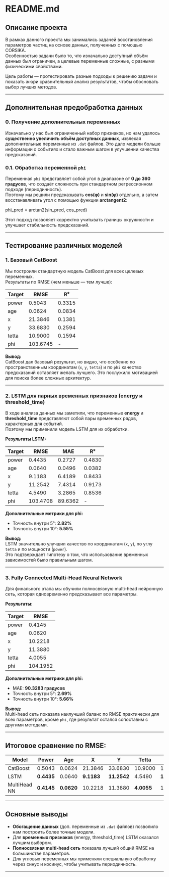# README.md

## Описание проекта

В рамках данного проекта мы занимались задачей восстановления параметров частиц на основе данных, полученных с помощью CORSIKA.   
Особенностью задачи было то, что изначально доступный объём данных был ограничен, а целевые переменные сложные, с разными физическими свойствами.  

Цель работы — протестировать разные подходы к решению задачи и показать жюри сравнительный анализ результатов, чтобы обосновать выбор лучших методов.

---

## Дополнительная предобработка данных

### 0. Получение дополнительных переменных

Изначально у нас был ограниченный набор признаков, но нам удалось **существенно увеличить объём доступных данных**, извлекая дополнительные переменные из `.dat` файлов. Это дало модели больше информации о событиях и стало важным шагом в улучшении качества предсказаний.

### 0.1. Обработка переменной `phi`

Переменная `phi` представляет собой угол в диапазоне от **0 до 360 градусов**, что создаёт сложность при стандартном регрессионном подходе (периодичность).  
Поэтому мы решили предсказывать **cos(φ)** и **sin(φ)** отдельно, а затем восстанавливать угол с помощью функции **arctangent2**:

phi_pred = arctan2(sin_pred, cos_pred)


Этот подход позволяет корректно учитывать границы окружности и улучшает стабильность предсказаний.

---

## Тестирование различных моделей

### 1. Базовый CatBoost

Мы построили стандартную модель CatBoost для всех целевых переменных.  
Результаты по RMSE (чем меньше — тем лучше):

| Target  | RMSE   | R²     |
|----------|--------|--------|
| power    | 0.5043 | 0.3315 |
| age      | 0.0624 | 0.0834 |
| x        | 21.3846| 0.1381 |
| y        | 33.6830| 0.2594 |
| tetta    | 10.9000| 0.1594 |
| phi      | 103.6745 | - |

**Вывод:**  
CatBoost дал базовый результат, но видно, что особенно по пространственным координатам (`x`, `y`, `tetta`) и по `phi` качество предсказаний оставляет желать лучшего. Это послужило мотивацией для поиска более сложных архитектур.

---

### 2. LSTM для парных временных признаков (energy и threshold_time)

В ходе анализа данных мы заметили, что переменные **energy** и **threshold_time** представляют собой пары временных рядов, характерных для событий.  
Поэтому мы применили модель LSTM для их обработки.

**Результаты LSTM:**

| Target  | RMSE   | MAE   | R²    |
|----------|--------|-------|-------|
| power    | 0.4435 | 0.2727 | 0.4830 |
| age      | 0.0640 | 0.0496 | 0.0382 |
| x        | 9.1183 | 6.4189 | 0.8433 |
| y        | 11.2542| 7.4314 | 0.9173 |
| tetta    | 4.5490 | 3.2865 | 0.8536 |
| phi      | 103.4708 | 89.6362 | - |

**Дополнительные метрики для phi:**

- Точность внутри 5°: **2.82%**
- Точность внутри 10°: **5.55%**

**Вывод:**  
LSTM значительно улучшил качество по координатам (`x`, `y`), по углу `tetta` и по мощности (`power`).  
Это подтверждает гипотезу о том, что использование временных зависимостей было правильным шагом.

---

### 3. Fully Connected Multi-Head Neural Network

Для финального этапа мы обучили полносвязную multi-head нейронную сеть, которая одновременно предсказывает все параметры.

**Результаты:**

| Target  | RMSE   |
|----------|--------|
| power    | 0.4145 |
| age      | 0.0620 |
| x        | 10.2218|
| y        | 11.3880|
| tetta    | 4.0055 |
| phi      | 104.1952 |

**Дополнительные метрики для phi:**

- MAE: **90.3283 градусов**
- Точность внутри 5°: **2.69%**
- Точность внутри 10°: **5.66%**

**Вывод:**  
Multi-head сеть показала наилучший баланс по RMSE практически для всех параметров, кроме `phi`, где результат остался сопоставим с другими методами.

---

## Итоговое сравнение по RMSE:

| Model   | Power | Age  | X      | Y      | Tetta  | Phi   |
|----------|--------|-------|--------|--------|--------|--------|
| CatBoost | 0.5043 | 0.0624 | 21.3846 | 33.6830 | 10.9000 | 103.6745 |
| LSTM     | **0.4435** | 0.0640 | **9.1183** | **11.2542** | 4.5490 | **103.4708** |
| MultiHead NN | **0.4145** | **0.0620** | 10.2218 | 11.3880 | **4.0055** | 104.1952 |

---

## Основные выводы

- **Обогащение данных** (доп. переменные из `.dat` файлов) позволило нам построить более точные модели.
- Для **временных признаков** (energy, threshold_time) LSTM оказался лучшим выбором.
- **Полносвязная multi-head сеть** показала лучший общий RMSE на большинстве параметров.
- Для угловых переменных мы применяли специальную обработку через синус и косинус, чтобы учитывать периодичность.

---
